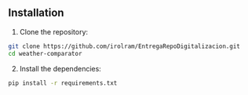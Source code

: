 ## Installation

1. Clone the repository:

```bash
git clone https://github.com/irolram/EntregaRepoDigitalizacion.git
cd weather-comparator
```

2. Install the dependencies:

```bash
pip install -r requirements.txt
```

